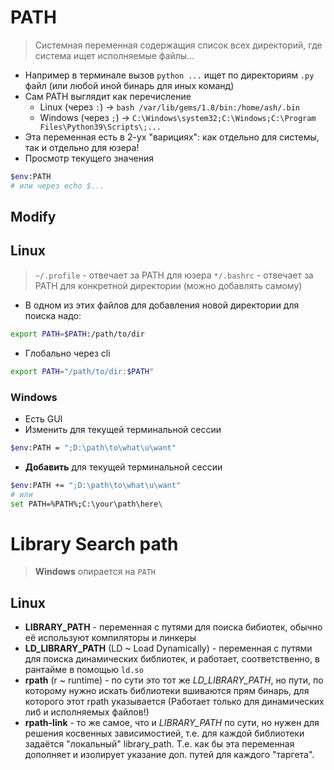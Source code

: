 # PATH
> Системная переменная содержащия список всех директорий, где система ищет исполняемые файлы...
* Например в терминале вызов `python ...` ищет по директориям `.py` файл (или любой иной бинарь для иных команд)
* Сам PATH выглядит как перечисление 
	* Linux (через `:`) -> `bash /var/lib/gems/1.8/bin:/home/ash/.bin`
	* Windows (через `;`) -> `C:\Windows\system32;C:\Windows;C:\Program Files\Python39\Scripts\;...`
* Эта переменная есть в 2-ух "варициях": как отдельно для системы, так и отдельно для юзера!
* Просмотр текущего значения
```bash
$env:PATH
# или через echo $...
```
## Modify
## Linux
>`~/.profile` - отвечает за PATH для юзера
>`*/.bashrc` - отвечает за PATH для конкретной директории (можно добавлять самому)
* В одном из этих файлов для добавления новой директории для поиска надо:
```bash
export PATH=$PATH:/path/to/dir
```
* Глобально через cli
```sh
export PATH="/path/to/dir:$PATH"
```
### Windows
* Есть GUI
* Изменить для текущей терминальной сессии
```bash
$env:PATH = ";D:\path\to\what\u\want"
```
* **Добавить** для текущей терминальной сессии
```bash
$env:PATH += ";D:\path\to\what\u\want"
# или
set PATH=%PATH%;C:\your\path\here\
```
# Library Search path
> **Windows** опирается на `PATH`
## Linux
* **LIBRARY_PATH** - переменная с путями для поиска бибиотек, обычно её используют компиляторы и линкеры
* **LD_LIBRARY_PATH** (LD ~ Load Dynamically) - переменная с путями для поиска динамических библиотек, и работает, соответственно, в рантайме в помощью `ld.so`
* **rpath** (r ~ runtime) - по сути это тот же *LD_LIBRARY_PATH*, но пути, по которому нужно искать библиотеки вшиваются прям бинарь, для которого этот rpath указывается (Работает только для динамических либ и исполняемых файлов!)
* **rpath-link** - то же самое, что и *LIBRARY_PATH* по сути, но нужен для решения косвенных зависимостией, т.е. для каждой библиотеки задаётся "локальный" library_path. Т.е. как бы эта переменная дополняет и изолирует указание доп. путей для каждого "таргета".